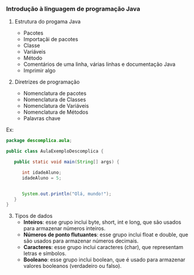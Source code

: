 ### Introdução à linguagem de programação Java

1. Estrutura do progama Java
   - Pacotes 
   - Importaçãi de pacotes 
   - Classe 
   - Variáveis 
   - Método 
   - Comentários de uma linha, várias linhas e documentação Java
   - Imprimir algo

2. Diretrizes de programação
   - Nomenclatura de pacotes
   - Nomenclatura de Classes
   - Nomenclatura de Variáveis
   - Nomenclatura de Métodos
   - Palavras chave

Ex: 
```java
package descomplica.aula;

public class AulaExemploDescomplica {

   public static void main(String[] args) {

      int idadeAluno; 
      idadeAluno = 5; 


      System.out.println("Olá, mundo!");
   }
}
```

3. Tipos de dados 
   - **Inteiros**: esse grupo inclui byte, short, int e long, que são usados para armazenar números inteiros.
   - **Números de ponto flutuantes**: esse grupo inclui float e double, que são usados para armazenar números decimais.
   - **Caracteres**: esse grupo inclui caracteres (char), que representam letras e símbolos.
   - **Booleano**: esse grupo inclui boolean, que é usado para armazenar valores booleanos (verdadeiro ou falso).